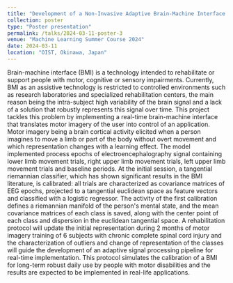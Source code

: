 ```yaml
---
title: "Development of a Non-Invasive Adaptive Brain-Machine Interface for Long-Term Use and Motor Rehabilitation"
collection: poster
type: "Poster presentation"
permalink: /talks/2024-03-11-poster-3
venue: "Machine Learning Summer Course 2024"
date: 2024-03-11
location: "OIST, Okinawa, Japan"
---
```


Brain-machine interface (BMI) is a technology intended to rehabilitate or support people with motor, cognitive or sensory impairments. Currently, BMI as an assistive technology is restricted to controlled environments such as research laboratories and specialized rehabilitation centers, the main reason being the intra-subject high variability of the brain signal and a lack of a solution that robustly represents this signal over time. This project tackles this problem by implementing a real-time brain-machine interface that translates motor imagery of the user into control of an application. Motor imagery being a brain cortical activity elicited when a person imagines to move a limb or part of the body without overt movement and which representation changes with a learning effect. The model implemented process epochs of electroencephalography signal containing lower limb movement trials, right upper limb movement trials, left upper limb movement trials and baseline periods. At the initial session, a tangential riemannian classifier, which has shown significant results in the BMI literature, is calibrated: all trials are characterized as covariance matrices of EEG epochs, projected to a tangential euclidean space as feature vectors and classified with a logistic regressor. The activity of the first calibration defines a riemannian manifold of the person's mental state, and the mean covariance matrices of each class is saved, along with the center point of each class and dispersion in the euclidean tangential space. A rehabilitation protocol will update the initial representation during 2 months of motor imagery training of 6 subjects with chronic complete spinal cord injury and the characterization of outliers and change of representation of the classes will guide the development of an adaptive signal processing pipeline for real-time implementation. This protocol simulates the calibration of a BMI for long-term robust daily use by people with motor disabilities and the results are expected to be implemented in real-life applications.